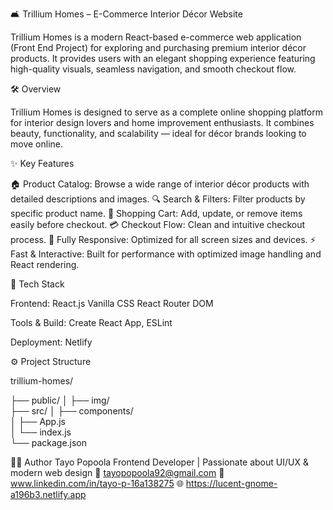 🛋️ Trillium Homes – E-Commerce Interior Décor Website

Trillium Homes is a modern React-based e-commerce web application (Front End Project) for exploring and purchasing premium interior décor products.
It provides users with an elegant shopping experience featuring high-quality visuals, seamless navigation, and smooth checkout flow.

🛠️ Overview

Trillium Homes is designed to serve as a complete online shopping platform for interior design lovers and home improvement enthusiasts.
It combines beauty, functionality, and scalability — ideal for décor brands looking to move online.

✨ Key Features

🏠 Product Catalog: Browse a wide range of interior décor products with detailed descriptions and images.
🔍 Search & Filters: Filter products by specific product name.
🛒 Shopping Cart: Add, update, or remove items easily before checkout.
💳 Checkout Flow: Clean and intuitive checkout process.
📱 Fully Responsive: Optimized for all screen sizes and devices.
⚡ Fast & Interactive: Built for performance with optimized image handling and React rendering.

🧩 Tech Stack

Frontend:
React.js
Vanilla CSS
React Router DOM

Tools & Build:
Create React App,
ESLint

Deployment:
Netlify 

⚙️ Project Structure

trillium-homes/

├── public/
│    ├── img/            
├── src/
│   ├── components/              
│   ├── App.js         
│   └── index.js        
└── package.json

🧑‍💻 Author
Tayo Popoola
Frontend Developer | Passionate about UI/UX & modern web design
📧 tayopopoola92@gmail.com
💼 www.linkedin.com/in/tayo-p-16a138275
🌐 https://lucent-gnome-a196b3.netlify.app
